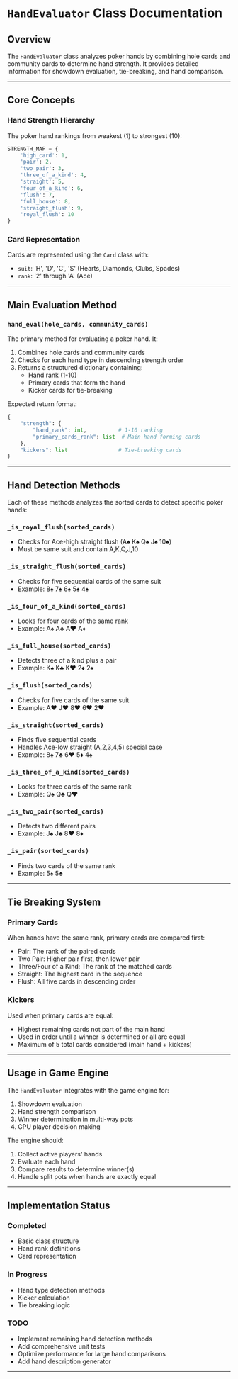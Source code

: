 # `HandEvaluator` Class Documentation

## Overview

The `HandEvaluator` class analyzes poker hands by combining hole cards and community cards to determine hand strength. It provides detailed information for showdown evaluation, tie-breaking, and hand comparison.

---

## Core Concepts

### Hand Strength Hierarchy
The poker hand rankings from weakest (1) to strongest (10):
```python
STRENGTH_MAP = {
    'high_card': 1,
    'pair': 2,
    'two_pair': 3,
    'three_of_a_kind': 4,
    'straight': 5,
    'four_of_a_kind': 6,
    'flush': 7,
    'full_house': 8,
    'straight_flush': 9,
    'royal_flush': 10
}
```

### Card Representation
Cards are represented using the `Card` class with:
- `suit`: 'H', 'D', 'C', 'S' (Hearts, Diamonds, Clubs, Spades)
- `rank`: '2' through 'A' (Ace)

---

## Main Evaluation Method

### `hand_eval(hole_cards, community_cards)`
The primary method for evaluating a poker hand. It:
1. Combines hole cards and community cards
2. Checks for each hand type in descending strength order
3. Returns a structured dictionary containing:
   - Hand rank (1-10)
   - Primary cards that form the hand
   - Kicker cards for tie-breaking

Expected return format:
```python
{
    "strength": {
        "hand_rank": int,          # 1-10 ranking
        "primary_cards_rank": list  # Main hand forming cards
    },
    "kickers": list                # Tie-breaking cards
}
```

---

## Hand Detection Methods

Each of these methods analyzes the sorted cards to detect specific poker hands:

### `_is_royal_flush(sorted_cards)`
- Checks for Ace-high straight flush (A♠ K♠ Q♠ J♠ 10♠)
- Must be same suit and contain A,K,Q,J,10

### `_is_straight_flush(sorted_cards)`
- Checks for five sequential cards of the same suit
- Example: 8♠ 7♠ 6♠ 5♠ 4♠

### `_is_four_of_a_kind(sorted_cards)`
- Looks for four cards of the same rank
- Example: A♠ A♣ A♥ A♦

### `_is_full_house(sorted_cards)`
- Detects three of a kind plus a pair
- Example: K♠ K♣ K♥ 2♦ 2♠

### `_is_flush(sorted_cards)`
- Checks for five cards of the same suit
- Example: A♥ J♥ 8♥ 6♥ 2♥

### `_is_straight(sorted_cards)`
- Finds five sequential cards
- Handles Ace-low straight (A,2,3,4,5) special case
- Example: 8♠ 7♣ 6♥ 5♦ 4♠

### `_is_three_of_a_kind(sorted_cards)`
- Looks for three cards of the same rank
- Example: Q♠ Q♣ Q♥

### `_is_two_pair(sorted_cards)`
- Detects two different pairs
- Example: J♠ J♣ 8♥ 8♦

### `_is_pair(sorted_cards)`
- Finds two cards of the same rank
- Example: 5♠ 5♣

---

## Tie Breaking System

### Primary Cards
When hands have the same rank, primary cards are compared first:
- Pair: The rank of the paired cards
- Two Pair: Higher pair first, then lower pair
- Three/Four of a Kind: The rank of the matched cards
- Straight: The highest card in the sequence
- Flush: All five cards in descending order

### Kickers
Used when primary cards are equal:
- Highest remaining cards not part of the main hand
- Used in order until a winner is determined or all are equal
- Maximum of 5 total cards considered (main hand + kickers)

---

## Usage in Game Engine

The `HandEvaluator` integrates with the game engine for:
1. Showdown evaluation
2. Hand strength comparison
3. Winner determination in multi-way pots
4. CPU player decision making

The engine should:
1. Collect active players' hands
2. Evaluate each hand
3. Compare results to determine winner(s)
4. Handle split pots when hands are exactly equal

---

## Implementation Status

### Completed
- Basic class structure
- Hand rank definitions
- Card representation

### In Progress
- Hand type detection methods
- Kicker calculation
- Tie breaking logic

### TODO
- Implement remaining hand detection methods
- Add comprehensive unit tests
- Optimize performance for large hand comparisons
- Add hand description generator

---
